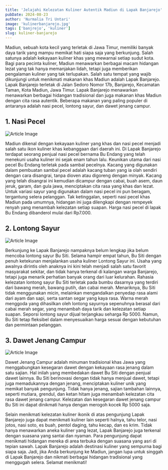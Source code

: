 ```yaml
---
title: 'Jelajahi Kelezatan Kuliner Autentik Madiun di Lapak Banjarejo'
pubDate: 2024-08-23
author: 'Nurmalia Tri Untari'
image: 'kulinerbanjarejo.jpg'
tags: ['banjrejo', 'kuliner']
slug: kuliner-banjarejo
---
```


Madiun, sebuah kota kecil yang terletak di Jawa Timur, memiliki banyak daya tarik yang mampu memikat hati siapa saja yang berkunjung. Salah satunya adalah kekayaan kuliner khas yang mewarnai setiap sudut kota. Bagi para pecinta kuliner, Madiun menawarkan berbagai macam hidangan lezat yang tak hanya memanjakan lidah, tetapi juga memberikan pengalaman kuliner yang tak terlupakan. Salah satu tempat yang wajib dikunjungi untuk menikmati makanan khas Madiun adalah Lapak Banjarejo. Lapak Banjarejo terletak di Jalan Sedoro Nomor 17b, Banjarejo, Kecamatan Taman, Kota Madiun, Jawa Timur. Lapak Banjarejo menawarkan menawarkan berbagai hidangan tradisional dan juga makanan khas Madiun dengan cita rasa autentik. Beberapa makanan yang paling populer di antaranya adalah nasi pecel, lontong sayur, dan dawet jenang campur. 

## 1. Nasi Pecel

<img src="/images/kuliner-banjarejo/pecel.jpg" alt="Article Image" class="w-500px h-auto rounded-xl my-6"/>

Madiun dikenal dengan kekayaan kuliner yang khas dan nasi pecel menjadi salah satu ikon kuliner khas kebanggaan dari daerah ini. Di Lapak Banjarejo terdapat seorang penjual nasi pecel bernama Bu Endang yang telah menekuni usaha kuliner ini sejak enam tahun lalu. Keunikan utama dari nasi pecel Bu Endang terletak pada sambal pecelnya. Kacang yang digunakan dalam pembuatan sambal pecel adalah kacang tuban yang ia olah sendiri dengan cara disangrai, tanpa dioven atau digoreng dengan minyak. Kacang yang telah disangrai ini kemudian dicampur dengan cabai, buah asem, daun jeruk, garam, dan gula jawa, menciptakan cita rasa yang khas dan lezat. Untuk variasi sayur yang digunakan dalam nasi pecel ini pun beragam, tergantung selera pelanggan. Tak ketinggalan, seperti nasi pecel khas Madiun pada umumnya, hidangan ini juga dilengkapi dengan rempeyek renyah yang menambah kelezatan setiap suapan. Harga nasi pecel di lapak Bu Endang dibanderol mulai dari Rp7.000. 

## 2. Lontong Sayur

<img src="/images/kuliner-banjarejo/lontong.jpg" alt="Article Image" class="w-500px h-auto rounded-xl my-6"/>

Berkunjung ke Lapak Banjarejo nampaknya belum lengkap jika belum mencoba lontong sayur Bu Siti. Selama hampir empat tahun, Bu Siti dengan penuh ketekunan menjalankan usaha kuliner Lontong Sayur ini. Usaha yang awalnya dirintis oleh anaknya ini kini telah menjadi salah satu favorit masyarakat sekitar, dan tidak hanya terkenal di kalangan warga Banjarejo, tetapi juga menarik perhatian banyak orang dari luar kelurahan. Rahasia kelezatan lontong sayur Bu Siti terletak pada bumbu dasarnya yang terdiri dari bawang merah, bawang putih, dan cabai merah. Menariknya, Bu Siti tidak menggunakan micin, melainkan mengandalkan penyedap rasa alami dari ayam dan sapi, serta santan segar yang kaya rasa. Warna merah menggoda yang dihasilkan oleh lontong sayurnya sepenuhnya berasal dari cabai merah segar, yang menambah daya tarik dan kelezatan setiap suapan. Seporsi lontong sayur dijual terjangkau seharga Rp 5000. Namun, Bu Siti tetap fleksibel dalam menyesuaikan harga sesuai dengan kebutuhan dan permintaan pelanggan. 

## 3. Dawet Jenang Campur

<img src="/images/kuliner-banjarejo/dawet.jpg" alt="Article Image" class="w-500px h-auto rounded-xl my-6"/>

Dawet Jenang Campur adalah minuman tradisional khas Jawa yang menggabungkan kesegaran dawet dengan kekayaan rasa jenang dalam satu sajian. Hal inilah yang membedakan dawet Bu Siti dengan penjual dawet lainnya. Bu Siti berinovasi dengan tidak hanya menjual dawet, tetapi juga memadukannya dengan jenang, menciptakan kuliner unik yang memikat banyak pengunjung. Tidak hanya jenang, sajian tambahan lainnya, seperti mutiara, grendul, dan ketan hitam juga menambah kelezatan cita rasa dawet jenang campur. Kelezatan dan kesegaran dawet jenang campur Bu Siti ini dapat dinikmati hanya dengan merogoh kocek Rp 5000 saja. 

Selain menikmati kelezatan kuliner ikonik di atas pengunjung Lapak Banjarejo juga dapat menikmati kuliner lain seperti halnya, tahu telor, nasi jotos, nasi soto, es buah, pentol daging, tahu kecap, dan es krim. Tidak hanya menawarkan aneka kuliner yang lezat, Lapak Banjarejo juga terkenal dengan suasana yang santai dan nyaman. Para pengunjung dapat menikmati hidangan mereka di area terbuka dengan suasana yang asri di tepian sawah. Lapak Banjarejo adalah destinasi kuliner yang sempurna bagi siapa saja. Jadi, jika Anda berkunjung ke Madiun, jangan lupa untuk singgah di Lapak Banjarejo dan nikmati berbagai hidangan tradisional yang menggugah selera. Selamat menikmati! 


